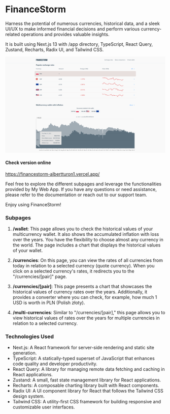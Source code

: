 # FinanceStorm

Harness the potential of numerous currencies, historical data, and a sleek UI/UX to make informed financial decisions and perform various currency-related operations and provides valuable insights. 

It is built using Next.js 13 with /app directory, TypeScript, React Query, Zustand, Recharts, Radix UI, and Tailwind CSS.

![Homepage preview](https://github.com/albertturon1/financestorm/blob/main/screenshots/homepage-preview.png?raw=true)

#### Check version online 
https://financestorm-albertturon1.vercel.app/

Feel free to explore the different subpages and leverage the functionalities provided by My Web App. If you have any questions or need assistance, please refer to the documentation or reach out to our support team.

Enjoy using FinanceStorm!

### Subpages

1. **/wallet**: This page allows you to check the historical values of your multicurrency wallet. It also shows the accumulated inflation with loss over the years. You have the flexibility to choose almost any currency in the world. The page includes a chart that displays the historical values of your wallet.

2. **/currencies**: On this page, you can view the rates of all currencies from today in relation to a selected currency (quote currency). When you click on a selected currency's rates, it redirects you to the "/currencies/[pair]" page.

3. **/currencies/[pair]**: This page presents a chart that showcases the historical values of currency rates over the years. Additionally, it provides a converter where you can check, for example, how much 1 USD is worth in PLN (Polish złoty).

4. **/multi-currencies**: Similar to "/currencies/[pair]," this page allows you to view historical values of rates over the years for multiple currencies in relation to a selected currency. 


### Technologies Used

- Next.js: A React framework for server-side rendering and static site generation.
- TypeScript: A statically-typed superset of JavaScript that enhances code quality and developer productivity.
- React Query: A library for managing remote data fetching and caching in React applications.
- Zustand: A small, fast state management library for React applications.
- Recharts: A composable charting library built with React components.
- Radix UI: A UI component library for React that follows the Tailwind CSS design system.
- Tailwind CSS: A utility-first CSS framework for building responsive and customizable user interfaces.


